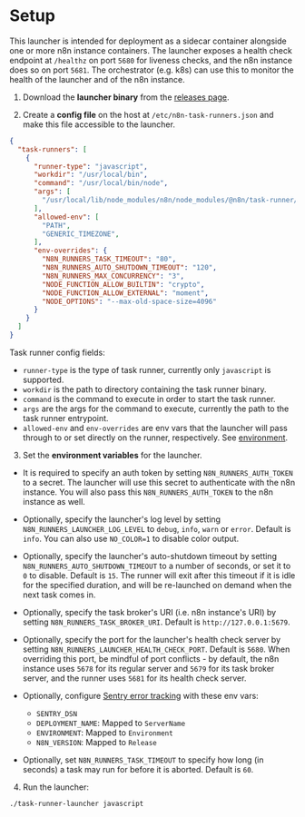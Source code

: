 # Setup

This launcher is intended for deployment as a sidecar container alongside one or more n8n instance containers. The launcher exposes a health check endpoint at `/healthz` on port `5680` for liveness checks, and the n8n instance does so on port `5681`. The orchestrator (e.g. k8s) can use this to monitor the health of the launcher and of the n8n instance.

1. Download the **launcher binary** from the [releases page](https://github.com/n8n-io/task-runner-launcher/releases).

2. Create a **config file** on the host at `/etc/n8n-task-runners.json` and make this file accessible to the launcher.

```json
{
  "task-runners": [
    {
      "runner-type": "javascript",
      "workdir": "/usr/local/bin",
      "command": "/usr/local/bin/node",
      "args": [
        "/usr/local/lib/node_modules/n8n/node_modules/@n8n/task-runner/dist/start.js"
      ],
      "allowed-env": [
        "PATH",
        "GENERIC_TIMEZONE",
      ],
      "env-overrides": {
        "N8N_RUNNERS_TASK_TIMEOUT": "80",
        "N8N_RUNNERS_AUTO_SHUTDOWN_TIMEOUT": "120",
        "N8N_RUNNERS_MAX_CONCURRENCY": "3",
        "NODE_FUNCTION_ALLOW_BUILTIN": "crypto",
        "NODE_FUNCTION_ALLOW_EXTERNAL": "moment",
        "NODE_OPTIONS": "--max-old-space-size=4096"
      }
    }
  ]
}
```

Task runner config fields:

- `runner-type` is the type of task runner, currently only `javascript` is supported.
- `workdir` is the path to directory containing the task runner binary.
- `command` is the command to execute in order to start the task runner.
- `args` are the args for the command to execute, currently the path to the task runner entrypoint.
- `allowed-env` and `env-overrides` are env vars that the launcher will pass through to or set directly on the runner, respectively. See [environment](environment.md).

3. Set the **environment variables** for the launcher.

- It is required to specify an auth token by setting `N8N_RUNNERS_AUTH_TOKEN` to a secret. The launcher will use this secret to authenticate with the n8n instance. You will also pass this `N8N_RUNNERS_AUTH_TOKEN` to the n8n instance as well.

- Optionally, specify the launcher's log level by setting `N8N_RUNNERS_LAUNCHER_LOG_LEVEL` to `debug`, `info`, `warn` or `error`. Default is `info`. You can also use `NO_COLOR=1` to disable color output.

- Optionally, specify the launcher's auto-shutdown timeout by setting `N8N_RUNNERS_AUTO_SHUTDOWN_TIMEOUT` to a number of seconds, or set it to `0` to disable. Default is `15`. The runner will exit after this timeout if it is idle for the specified duration, and will be re-launched on demand when the next task comes in.

- Optionally, specify the task broker's URI (i.e. n8n instance's URI) by setting `N8N_RUNNERS_TASK_BROKER_URI`. Default is `http://127.0.0.1:5679`.

- Optionally, specify the port for the launcher's health check server by setting `N8N_RUNNERS_LAUNCHER_HEALTH_CHECK_PORT`. Default is `5680`. When overriding this port, be mindful of port conflicts - by default, the n8n instance uses `5678` for its regular server and `5679` for its task broker server, and the runner uses `5681` for its health check server.

- Optionally, configure [Sentry error tracking](https://docs.sentry.io/platforms/go/configuration/options/) with these env vars:
  - `SENTRY_DSN`
  - `DEPLOYMENT_NAME`: Mapped to `ServerName`
  - `ENVIRONMENT`: Mapped to `Environment`
  - `N8N_VERSION`: Mapped to `Release`

- Optionally, set `N8N_RUNNERS_TASK_TIMEOUT` to specify how long (in seconds) a task may run for before it is aborted. Default is `60`.

4. Run the launcher:

```sh
./task-runner-launcher javascript
```
